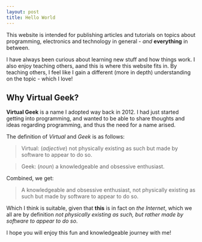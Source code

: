 ```yaml
---
layout: post
title: Hello World
---
```


This website is intended for publishing articles and tutorials on topics about programming, electronics and technology in general - *and* **everything** in between.

I have always been curious about learning new stuff and how things work. I also enjoy teaching others, aand this is where this website fits in. By teaching others, I feel like I gain a different (more in depth) understanding on the topic - which I love!

## Why **Virtual Geek**?

**Virtual Geek** is a name I adopted way back in 2012. I had just started getting into programming, and wanted to be able to share thoughts and ideas regarding programming, and thus the need for a name arised.

The definition of *Virtual* and *Geek* is as follows:

> Virtual: (*adjective*) not physically existing as such but made by software to appear to do so.

> Geek: (*noun*) a knowledgeable and obsessive enthusiast.

Combined, we get:

> A knowledgeable and obsessive enthusiast, not physically existing as such but made by software to appear to do so.

Which I think is suitable, given that **this** is in fact on *the Internet*, which we all are by definition *not physically existing as such, but rather made by software to appear to do so*.

I hope you will enjoy this fun and knowledgeable journey with me!